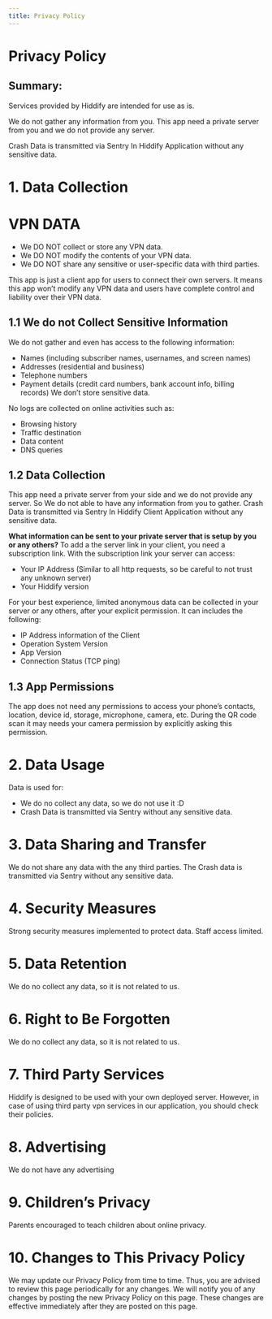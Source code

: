 ```yaml
---
title: Privacy Policy
---
```


# Privacy Policy

## Summary:
Services provided by Hiddify are intended for use as is.

We do not gather any information from you. This app need a private server from you and we do not provide any server.

Crash Data is transmitted via Sentry In Hiddify Application without any sensitive data.

# 1. Data Collection

# VPN DATA
- We DO NOT collect or store any VPN data.
- We DO NOT modify the contents of your VPN data.
- We DO NOT share any sensitive or user-specific data with third parties.

This app is just a client app for users to connect their own servers. It means this app won’t modify any VPN data and users have complete control and liability over their VPN data.

## 1.1 We do not Collect Sensitive Information

We do not gather and even has access to the following information:

- Names (including subscriber names, usernames, and screen names)
- Addresses (residential and business)
- Telephone numbers
- Payment details (credit card numbers, bank account info, billing records)
  We don’t store sensitive data.

No logs are collected on online activities such as:

- Browsing history
- Traffic destination
- Data content
- DNS queries

## 1.2 Data Collection

This app need a private server from your side and we do not provide any server. So We do not able to have any information from you to gather.
Crash Data is transmitted via Sentry In Hiddify Client Application without any sensitive data.

**What information can be sent to your private server that is setup by you or any others?**
To add a the server link in your client, you need a subscription link. With the subscription link your server can access:

- Your IP Address (Similar to all http requests, so be careful to not trust any unknown server)
- Your Hiddify version

For your best experience, limited anonymous data can be collected in your server or any others, after your explicit permission.
It can includes the following:
- IP Address information of the Client
- Operation System Version
- App Version
- Connection Status (TCP ping)

## 1.3 App Permissions

The app does not need any permissions to access your phone’s contacts, location, device id, storage, microphone, camera, etc.
During the QR code scan it may needs your camera permission by explicitly asking this permission.

# 2. Data Usage

Data is used for:

- We do no collect any data, so we do not use it :D
- Crash Data is transmitted via Sentry without any sensitive data.

# 3. Data Sharing and Transfer

We do not share any data with the any third parties. The Crash data  is transmitted via Sentry without any sensitive data.

# 4. Security Measures

Strong security measures implemented to protect data. Staff access limited.

# 5. Data Retention

We do no collect any data, so it is not related to us.

# 6. Right to Be Forgotten

We do no collect any data, so it is not related to us.

# 7. Third Party Services

Hiddify is designed to be used with your own deployed server. However, in case of using third party vpn services in our application, you should check their policies.

# 8. Advertising

We do not have any advertising

# 9. Children’s Privacy

Parents encouraged to teach children about online privacy.

# 10. Changes to This Privacy Policy
We may update our Privacy Policy from time to time. Thus, you are advised to review this page periodically for any changes. We will notify you of any changes by posting the new Privacy Policy on this page. These changes are effective immediately after they are posted on this page.
